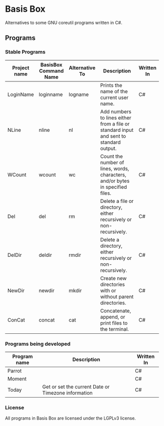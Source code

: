 # Basis Box
 Alternatives to some GNU coreutil programs written in C#.
 
## Programs

### Stable Programs
| Project name | BasisBox Command Name | Alternative To | Description | Written  In |
|-|-|-|-|-|
| LoginName | loginname | logname | Prints the name of the current user name. | C# |
| NLine | nline | nl | Add numbers to lines either from a file or standard input and sent to standard output. | C# |
| WCount | wcount | wc | Count the number of lines, words, characters, and/or bytes in specified files. | C# |
| Del | del | rm | Delete a file or directory, either recursively or non-recursively. | C# |
| DelDir | deldir | rmdir | Delete a directory, either recursively or non-recursively. | C# |
| NewDir | newdir | mkdir | Create new directories with or without parent directories. | C# |
| ConCat | concat | cat | Concatenate, append, or print files to the terminal. | C# |


### Programs being developed
| Program name | Description | Written  In |
|-|-|-|
| Parrot | | C# |
| Moment | | C# |
| Today | Get or set the current Date or Timezone information | C# |

### License
All programs in Basis Box are licensed under the LGPLv3 license.
